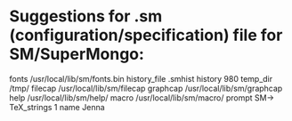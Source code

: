 # Suggestions for .sm (configuration/specification) file for SM/SuperMongo:

fonts           /usr/local/lib/sm/fonts.bin
history_file    .smhist
history         980
temp_dir        /tmp/
filecap         /usr/local/lib/sm/filecap
graphcap                /usr/local/lib/sm/graphcap
help            /usr/local/lib/sm/help/
macro           /usr/local/lib/sm/macro/
prompt          SM->
TeX_strings     1
name            Jenna
